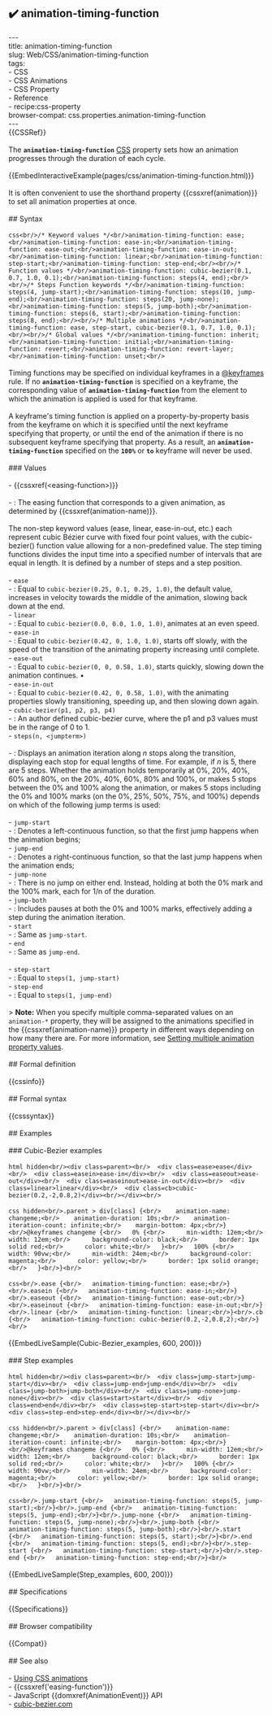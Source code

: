 ## ✔️ animation-timing-function 
 ---<br/>title: animation-timing-function<br/>slug: Web/CSS/animation-timing-function<br/>tags:<br/>  - CSS<br/>  - CSS Animations<br/>  - CSS Property<br/>  - Reference<br/>  - recipe:css-property<br/>browser-compat: css.properties.animation-timing-function<br/>---<br/>{{CSSRef}}<br/><br/>The **`animation-timing-function`** [CSS](/en-US/docs/Web/CSS) property sets how an animation progresses through the duration of each cycle.<br/><br/>{{EmbedInteractiveExample(pages/css/animation-timing-function.html)}}<br/><br/>It is often convenient to use the shorthand property {{cssxref(animation)}} to set all animation properties at once.<br/><br/>## Syntax<br/><br/>```css<br/>/* Keyword values */<br/>animation-timing-function: ease;<br/>animation-timing-function: ease-in;<br/>animation-timing-function: ease-out;<br/>animation-timing-function: ease-in-out;<br/>animation-timing-function: linear;<br/>animation-timing-function: step-start;<br/>animation-timing-function: step-end;<br/><br/>/* Function values */<br/>animation-timing-function: cubic-bezier(0.1, 0.7, 1.0, 0.1);<br/>animation-timing-function: steps(4, end);<br/><br/>/* Steps Function keywords */<br/>animation-timing-function: steps(4, jump-start);<br/>animation-timing-function: steps(10, jump-end);<br/>animation-timing-function: steps(20, jump-none);<br/>animation-timing-function: steps(5, jump-both);<br/>animation-timing-function: steps(6, start);<br/>animation-timing-function: steps(8, end);<br/><br/>/* Multiple animations */<br/>animation-timing-function: ease, step-start, cubic-bezier(0.1, 0.7, 1.0, 0.1);<br/><br/>/* Global values */<br/>animation-timing-function: inherit;<br/>animation-timing-function: initial;<br/>animation-timing-function: revert;<br/>animation-timing-function: revert-layer;<br/>animation-timing-function: unset;<br/>```<br/><br/>Timing functions may be specified on individual keyframes in a [@keyframes](/en-US/docs/Web/CSS/@keyframes) rule. If no **`animation-timing-function`** is specified on a keyframe, the corresponding value of **`animation-timing-function`** from the element to which the animation is applied is used for that keyframe.<br/><br/>A keyframe's timing function is applied on a property-by-property basis from the keyframe on which it is specified until the next keyframe specifying that property, or until the end of the animation if there is no subsequent keyframe specifying that property. As a result, an **`animation-timing-function`** specified on the **`100%`** or **`to`** keyframe will never be used.<br/><br/>### Values<br/><br/>- {{cssxref(&lt;easing-function&gt;)}}<br/><br/>  - : The easing function that corresponds to a given animation, as determined by {{cssxref(animation-name)}}.<br/><br/>    The non-step keyword values (ease, linear, ease-in-out, etc.) each represent cubic Bézier curve with fixed four point values, with the cubic-bezier() function value allowing for a non-predefined value. The step timing functions divides the input time into a specified number of intervals that are equal in length. It is defined by a number of steps and a step position.<br/><br/>- `ease`<br/>  - : Equal to `cubic-bezier(0.25, 0.1, 0.25, 1.0)`, the default value, increases in velocity towards the middle of the animation, slowing back down at the end.<br/>- `linear`<br/>  - : Equal to `cubic-bezier(0.0, 0.0, 1.0, 1.0)`, animates at an even speed.<br/>- `ease-in`<br/>  - : Equal to `cubic-bezier(0.42, 0, 1.0, 1.0)`, starts off slowly, with the speed of the transition of the animating property increasing until complete.<br/>- `ease-out`<br/>  - : Equal to `cubic-bezier(0, 0, 0.58, 1.0)`, starts quickly, slowing down the animation continues. •<br/>- `ease-in-out`<br/>  - : Equal to `cubic-bezier(0.42, 0, 0.58, 1.0)`, with the animating properties slowly transitioning, speeding up, and then slowing down again.<br/>- `cubic-bezier(p1, p2, p3, p4)`<br/>  - : An author defined cubic-bezier curve, where the p1 and p3 values must be in the range of 0 to 1.<br/>- `steps(n, <jumpterm>)`<br/><br/>  - : Displays an animation iteration along _n_ stops along the transition, displaying each stop for equal lengths of time. For example, if _n_ is 5, there are 5 steps. Whether the animation holds temporarily at 0%, 20%, 40%, 60% and 80%, on the 20%, 40%, 60%, 80% and 100%, or makes 5 stops between the 0% and 100% along the animation, or makes 5 stops including the 0% and 100% marks (on the 0%, 25%, 50%, 75%, and 100%) depends on which of the following jump terms is used:<br/><br/>    - `jump-start`<br/>      - : Denotes a left-continuous function, so that the first jump happens when the animation begins;<br/>    - `jump-end`<br/>      - : Denotes a right-continuous function, so that the last jump happens when the animation ends;<br/>    - `jump-none`<br/>      - : There is no jump on either end. Instead, holding at both the 0% mark and the 100% mark, each for 1/n of the duration.<br/>    - `jump-both`<br/>      - : Includes pauses at both the 0% and 100% marks, effectively adding a step during the animation iteration.<br/>    - `start`<br/>      - : Same as `jump-start`.<br/>    - `end`<br/>      - : Same as `jump-end`.<br/><br/>- `step-start`<br/>  - : Equal to `steps(1, jump-start)`<br/>- `step-end`<br/>  - : Equal to `steps(1, jump-end)`<br/><br/>> **Note:** When you specify multiple comma-separated values on an `animation-*` property, they will be assigned to the animations specified in the {{cssxref(animation-name)}} property in different ways depending on how many there are. For more information, see [Setting multiple animation property values](/en-US/docs/Web/CSS/CSS_Animations/Using_CSS_animations#setting_multiple_animation_property_values).<br/><br/>## Formal definition<br/><br/>{{cssinfo}}<br/><br/>## Formal syntax<br/><br/>{{csssyntax}}<br/><br/>## Examples<br/><br/>### Cubic-Bezier examples<br/><br/>```html hidden<br/><div class=parent><br/>  <div class=ease>ease</div><br/>  <div class=easein>ease-in</div><br/>  <div class=easeout>ease-out</div><br/>  <div class=easeinout>ease-in-out</div><br/>  <div class=linear>linear</div><br/>  <div class=cb>cubic-bezier(0.2,-2,0.8,2)</div><br/></div><br/>```<br/><br/>```css hidden<br/>.parent > div[class] {<br/>    animation-name: changeme;<br/>    animation-duration: 10s;<br/>    animation-iteration-count: infinite;<br/>    margin-bottom: 4px;<br/>}<br/>@keyframes changeme {<br/>   0% {<br/>      min-width: 12em;<br/>      width: 12em;<br/>      background-color: black;<br/>      border: 1px solid red;<br/>      color: white;<br/>   }<br/>   100% {<br/>      width: 90vw;<br/>      min-width: 24em;<br/>      background-color: magenta;<br/>      color: yellow;<br/>      border: 1px solid orange;<br/>   }<br/>}<br/>```<br/><br/>```css<br/>.ease {<br/>   animation-timing-function: ease;<br/>}<br/>.easein {<br/>   animation-timing-function: ease-in;<br/>}<br/>.easeout {<br/>   animation-timing-function: ease-out;<br/>}<br/>.easeinout {<br/>   animation-timing-function: ease-in-out;<br/>}<br/>.linear {<br/>   animation-timing-function: linear;<br/>}<br/>.cb {<br/>   animation-timing-function: cubic-bezier(0.2,-2,0.8,2);<br/>}<br/>```<br/><br/>{{EmbedLiveSample(Cubic-Bezier_examples, 600, 200)}}<br/><br/>### Step examples<br/><br/>```html hidden<br/><div class=parent><br/>  <div class=jump-start>jump-start</div><br/>  <div class=jump-end>jump-end</div><br/>  <div class=jump-both>jump-both</div><br/>  <div class=jump-none>jump-none</div><br/>  <div class=start>start</div><br/>  <div class=end>end</div><br/>  <div class=step-start>step-start</div><br/>  <div class=step-end>step-end</div><br/></div><br/>```<br/><br/>```css hidden<br/>.parent > div[class] {<br/>    animation-name: changeme;<br/>    animation-duration: 10s;<br/>    animation-iteration-count: infinite;<br/>    margin-bottom: 4px;<br/>}<br/>@keyframes changeme {<br/>   0% {<br/>      min-width: 12em;<br/>      width: 12em;<br/>      background-color: black;<br/>      border: 1px solid red;<br/>      color: white;<br/>   }<br/>   100% {<br/>      width: 90vw;<br/>      min-width: 24em;<br/>      background-color: magenta;<br/>      color: yellow;<br/>      border: 1px solid orange;<br/>   }<br/>}<br/>```<br/><br/>```css<br/>.jump-start {<br/>   animation-timing-function: steps(5, jump-start);<br/>}<br/>.jump-end {<br/>   animation-timing-function: steps(5, jump-end);<br/>}<br/>.jump-none {<br/>   animation-timing-function: steps(5, jump-none);<br/>}<br/>.jump-both {<br/>   animation-timing-function: steps(5, jump-both);<br/>}<br/>.start {<br/>   animation-timing-function: steps(5, start);<br/>}<br/>.end {<br/>   animation-timing-function: steps(5, end);<br/>}<br/>.step-start {<br/>   animation-timing-function: step-start;<br/>}<br/>.step-end {<br/>   animation-timing-function: step-end;<br/>}<br/>```<br/><br/>{{EmbedLiveSample(Step_examples, 600, 200)}}<br/><br/>## Specifications<br/><br/>{{Specifications}}<br/><br/>## Browser compatibility<br/><br/>{{Compat}}<br/><br/>## See also<br/><br/>- [Using CSS animations](/en-US/docs/Web/CSS/CSS_Animations/Using_CSS_animations)<br/>- {{cssxref('easing-function')}}<br/>- JavaScript {{domxref(AnimationEvent)}} API<br/>- [cubic-bezier.com](https://cubic-bezier.com)<br/>